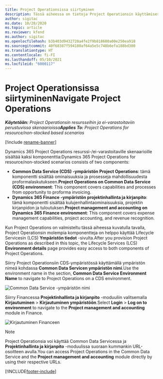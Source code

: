 ```yaml
---
title: Project Operationsissa siirtyminen
description: Tässä aiheessa on tietoja Project Operationsin käyttämisestä Lifecycle Servicesessa.
author: sigitac
ms.date: 10/28/2020
ms.topic: article
ms.reviewer: kfend
ms.author: sigitac
ms.openlocfilehash: b3b403d9432720a4fe2f9b818600a00e250ea918
ms.sourcegitcommit: 40f68387f594180af64a5e5c748b6efa188bd300
ms.translationtype: HT
ms.contentlocale: fi-FI
ms.lasthandoff: 05/10/2021
ms.locfileid: "6000117"
---
```

# <a name="navigate-project-operations"></a><span data-ttu-id="a48eb-103">Project Operationsissa siirtyminen</span><span class="sxs-lookup"><span data-stu-id="a48eb-103">Navigate Project Operations</span></span>

<span data-ttu-id="a48eb-104">_**Käytetään:** Project Operationsin resursseihin ja ei-varastoitaviin perustuvissa skenaarioissa_</span><span class="sxs-lookup"><span data-stu-id="a48eb-104">_**Applies To:** Project Operations for resource/non-stocked based scenarios_</span></span>

[!include [rename-banner](~/includes/cc-data-platform-banner.md)]

<span data-ttu-id="a48eb-105">Dynamics 365 Project Operations resurssi-/ei-varastoitaville skenaarioille sisältää kaksi komponenttia:</span><span class="sxs-lookup"><span data-stu-id="a48eb-105">Dynamics 365 Project Operations for resource/non-stocked scenarios consists of two components:</span></span> 

 - <span data-ttu-id="a48eb-106">**Common Data Service (CDS) -ympäristön Project Operations**: tämä komponentti sisältää ominaisuuksia ja prosesseja mahdollisuudesta proformalaskutukseen.</span><span class="sxs-lookup"><span data-stu-id="a48eb-106">**Project Operations on Common Data Service (CDS) environment**: This component covers capabilities and processes from opportunity to proforma invoicing.</span></span> 
 - <span data-ttu-id="a48eb-107">**Dynamics 365 Finance -ympäristön projektinhallinta ja kirjanpito**: tämä komponentti sisältää kulujenhallintaominaisuuksia, projektin kirjanpidon ja tuloutuksen.</span><span class="sxs-lookup"><span data-stu-id="a48eb-107">**Project management and accounting on Dynamics 365 Finance environment**: This component covers expense management capabilities, project accounting, and revenue recognition.</span></span> 

<span data-ttu-id="a48eb-108">Kun Project Operations on valmisteltu tässä aiheessa kuvatulla tavalla, Project Operationsin molempia komponentteja on helppo käyttää Lifecycle Servicesin (LCS) **Ympäristön tiedot** -sivulta.</span><span class="sxs-lookup"><span data-stu-id="a48eb-108">After you provision Project Operations as described in this topic, the Lifecycle Services (LCS) **Environment details** page provides easy access to both components of Project Operations.</span></span>  

<span data-ttu-id="a48eb-109">Siirry Project Operationsiin CDS-ympäristössä käyttämällä ympäristön nimeä kohdassa **Common Data Servicen ympäristön nimi**.</span><span class="sxs-lookup"><span data-stu-id="a48eb-109">Use the environment name in the section, **Common Data Service Environment Name** to navigate to Project Operations on a CDS environment.</span></span> 

  ![Common Data Service -ympäristön nimi](./media/environment-name.PNG)

<span data-ttu-id="a48eb-111">Siirry Financessa **Projektinhallinta ja kirjanpito** -moduuliin valitsemalla **Kirjautuminen** > **Kirjautuminen ympäristöön**.</span><span class="sxs-lookup"><span data-stu-id="a48eb-111">Select **Login** > **Log on to environment** to navigate to the **Project management and accounting** module in Finance.</span></span>  

   ![Kirjautuminen Financeen](./media/environment-login.PNG)

> [!NOTE]
> <span data-ttu-id="a48eb-113">Project Operationsia voi käyttää Common Data Servicessa ja **Projektinhallinta ja kirjanpito** -moduulissa suoraan kummankin URL-osoitteen avulla.</span><span class="sxs-lookup"><span data-stu-id="a48eb-113">You can access Project Operations in the Common Data Service and the **Project management and accounting** module directly by using their respective URLs.</span></span> 


[!INCLUDE[footer-include](../includes/footer-banner.md)]